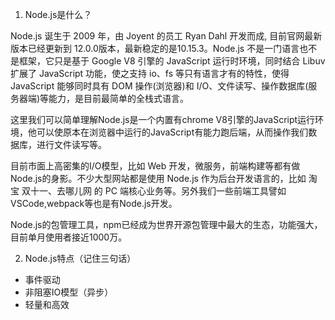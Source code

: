 1. Node.js是什么？

Node.js 诞生于 2009 年，由 Joyent 的员工 Ryan Dahl 开发而成, 目前官网最新版本已经更新到 12.0.0版本，最新稳定的是10.15.3。Node.js 不是一门语言也不是框架，它只是基于 Google V8 引擎的 JavaScript 运行时环境，同时结合 Libuv 扩展了 JavaScript 功能，使之支持 io、fs 等只有语言才有的特性，使得 JavaScript 能够同时具有 DOM 操作(浏览器)和 I/O、文件读写、操作数据库(服务器端)等能力，是目前最简单的全栈式语言。

这里我们可以简单理解Node.js是一个内置有chrome V8引擎的JavaScript运行环境，他可以使原本在浏览器中运行的JavaScript有能力跑后端，从而操作我们数据库，进行文件读写等。

目前市面上高密集的I/O模型，比如 Web 开发，微服务，前端构建等都有做Node.js的身影。不少大型网站都是使用 Node.js 作为后台开发语言的，比如 淘宝 双十一、去哪儿网 的 PC 端核心业务等。另外我们一些前端工具譬如VSCode,webpack等也是有Node.js开发。

Node.js的包管理工具，npm已经成为世界开源包管理中最大的生态，功能强大，目前单月使用者接近1000万。

2. Node.js特点（记住三句话）

* 事件驱动
* 非阻塞IO模型（异步）
* 轻量和高效 